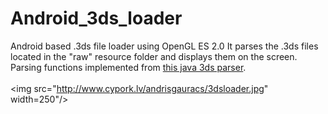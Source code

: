 # Android_3ds_loader
Android based .3ds file loader using OpenGL ES 2.0
It parses the .3ds files located in the "raw" resource folder and displays them on the screen.
Parsing functions implemented from <a href="https://github.com/kjetilos/3ds-parser">this java 3ds parser</a>.<br><br>
<img src="http://www.cypork.lv/andrisgauracs/3dsloader.jpg" width=250"/>
